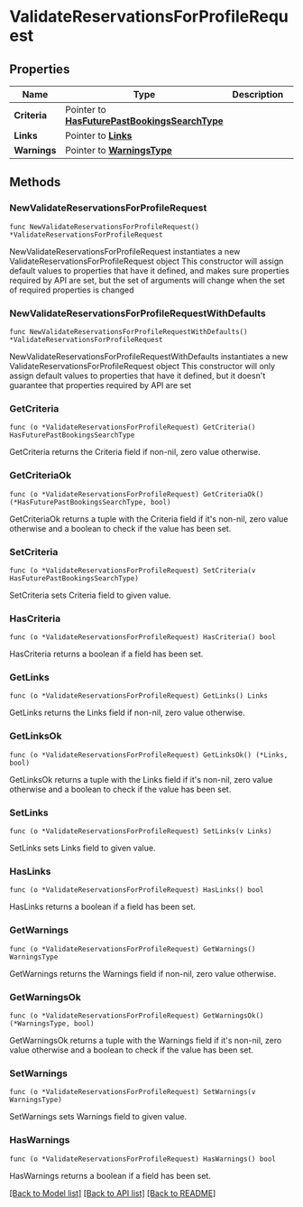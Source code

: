 # ValidateReservationsForProfileRequest

## Properties

Name | Type | Description | Notes
------------ | ------------- | ------------- | -------------
**Criteria** | Pointer to [**HasFuturePastBookingsSearchType**](HasFuturePastBookingsSearchType.md) |  | [optional] 
**Links** | Pointer to [**Links**](Links.md) |  | [optional] 
**Warnings** | Pointer to [**WarningsType**](WarningsType.md) |  | [optional] 

## Methods

### NewValidateReservationsForProfileRequest

`func NewValidateReservationsForProfileRequest() *ValidateReservationsForProfileRequest`

NewValidateReservationsForProfileRequest instantiates a new ValidateReservationsForProfileRequest object
This constructor will assign default values to properties that have it defined,
and makes sure properties required by API are set, but the set of arguments
will change when the set of required properties is changed

### NewValidateReservationsForProfileRequestWithDefaults

`func NewValidateReservationsForProfileRequestWithDefaults() *ValidateReservationsForProfileRequest`

NewValidateReservationsForProfileRequestWithDefaults instantiates a new ValidateReservationsForProfileRequest object
This constructor will only assign default values to properties that have it defined,
but it doesn't guarantee that properties required by API are set

### GetCriteria

`func (o *ValidateReservationsForProfileRequest) GetCriteria() HasFuturePastBookingsSearchType`

GetCriteria returns the Criteria field if non-nil, zero value otherwise.

### GetCriteriaOk

`func (o *ValidateReservationsForProfileRequest) GetCriteriaOk() (*HasFuturePastBookingsSearchType, bool)`

GetCriteriaOk returns a tuple with the Criteria field if it's non-nil, zero value otherwise
and a boolean to check if the value has been set.

### SetCriteria

`func (o *ValidateReservationsForProfileRequest) SetCriteria(v HasFuturePastBookingsSearchType)`

SetCriteria sets Criteria field to given value.

### HasCriteria

`func (o *ValidateReservationsForProfileRequest) HasCriteria() bool`

HasCriteria returns a boolean if a field has been set.

### GetLinks

`func (o *ValidateReservationsForProfileRequest) GetLinks() Links`

GetLinks returns the Links field if non-nil, zero value otherwise.

### GetLinksOk

`func (o *ValidateReservationsForProfileRequest) GetLinksOk() (*Links, bool)`

GetLinksOk returns a tuple with the Links field if it's non-nil, zero value otherwise
and a boolean to check if the value has been set.

### SetLinks

`func (o *ValidateReservationsForProfileRequest) SetLinks(v Links)`

SetLinks sets Links field to given value.

### HasLinks

`func (o *ValidateReservationsForProfileRequest) HasLinks() bool`

HasLinks returns a boolean if a field has been set.

### GetWarnings

`func (o *ValidateReservationsForProfileRequest) GetWarnings() WarningsType`

GetWarnings returns the Warnings field if non-nil, zero value otherwise.

### GetWarningsOk

`func (o *ValidateReservationsForProfileRequest) GetWarningsOk() (*WarningsType, bool)`

GetWarningsOk returns a tuple with the Warnings field if it's non-nil, zero value otherwise
and a boolean to check if the value has been set.

### SetWarnings

`func (o *ValidateReservationsForProfileRequest) SetWarnings(v WarningsType)`

SetWarnings sets Warnings field to given value.

### HasWarnings

`func (o *ValidateReservationsForProfileRequest) HasWarnings() bool`

HasWarnings returns a boolean if a field has been set.


[[Back to Model list]](../README.md#documentation-for-models) [[Back to API list]](../README.md#documentation-for-api-endpoints) [[Back to README]](../README.md)


